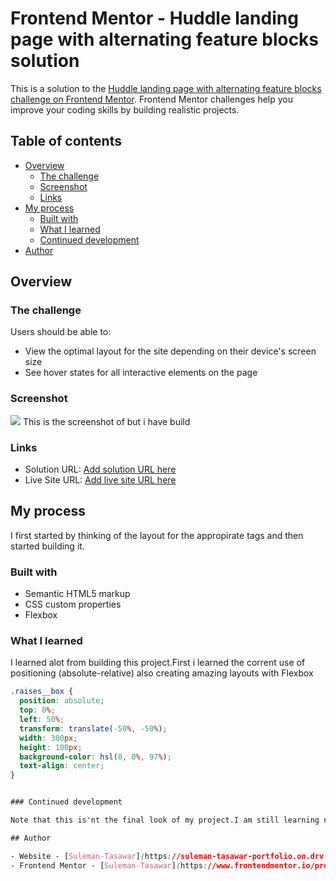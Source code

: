 # Frontend Mentor - Huddle landing page with alternating feature blocks solution

This is a solution to the [Huddle landing page with alternating feature blocks challenge on Frontend Mentor](https://www.frontendmentor.io/challenges/huddle-landing-page-with-alternating-feature-blocks-5ca5f5981e82137ec91a5100). Frontend Mentor challenges help you improve your coding skills by building realistic projects.

## Table of contents

- [Overview](#overview)
  - [The challenge](#the-challenge)
  - [Screenshot](#screenshot)
  - [Links](#links)
- [My process](#my-process)
  - [Built with](#built-with)
  - [What I learned](#what-i-learned)
  - [Continued development](#continued-development)
- [Author](#author)


## Overview

### The challenge

Users should be able to:

- View the optimal layout for the site depending on their device's screen size
- See hover states for all interactive elements on the page

### Screenshot

![](.images/screenshot.jpg)
This is the screenshot of but i have build

### Links

- Solution URL: [Add solution URL here](https://github.com/Suleman-Tasawar/huddle-landing-page-with-alternating-feature-blocks-master)
- Live Site URL: [Add live site URL here](https://github.com/Suleman-Tasawar/huddle-landing-page-with-alternating-feature-blocks-master/)

## My process

I first started by thinking of the layout for the appropirate tags and then started building it.

### Built with

- Semantic HTML5 markup
- CSS custom properties
- Flexbox

### What I learned

I learned alot from building this project.First i learned the corrent use of positioning (absolute-relative) also creating amazing layouts with Flexbox

```css
.raises__box {
  position: absolute;
  top: 0%;
  left: 50%;
  transform: translate(-50%, -50%);
  width: 300px;
  height: 100px;
  background-color: hsl(0, 0%, 97%);
  text-align: center;
}


### Continued development

Note that this is'nt the final look of my project.I am still learning new things to improve this page.

## Author

- Website - [Suleman-Tasawar](https://suleman-tasawar-portfolio.on.drv.tw/pages/)
- Frontend Mentor - [Suleman-Tasawar](https://www.frontendmentor.io/profile/Suleman-Tasawar)
```
